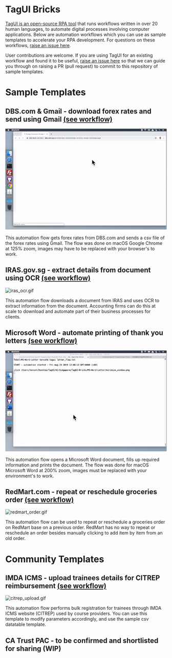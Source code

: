 # TagUI Bricks

[TagUI is an open-source RPA tool](https://github.com/kelaberetiv/TagUI) that runs workflows written in over 20 human languages, to automate digital processes involving computer applications. Below are automation workflows which you can use as sample templates to accelerate your RPA development. For questions on these workflows, [raise an issue here](https://github.com/aimakerspace/TagUI-Bricks/issues).

User contributions are welcome. If you are using TagUI for an existing workflow and found it to be useful, [raise an issue here](https://github.com/aimakerspace/TagUI-Bricks/issues) so that we can guide you through on raising a PR (pull request) to commit to this repository of sample templates.

# Sample Templates

## DBS.com & Gmail - download forex rates and send using Gmail [(see workflow)](https://github.com/aimakerspace/TagUI-Bricks/tree/master/DBS-Forex-Gmail)
  
![forex_gmail.gif](https://raw.githubusercontent.com/aimakerspace/TagUI-Bricks/master/DBS-Forex-Gmail/forex_gmail.gif)

This automation flow gets forex rates from DBS.com and sends a csv file of the forex rates using Gmail. The flow was done on macOS Google Chrome at 125% zoom, images may have to be replaced with your browser's to work.

## IRAS.gov.sg - extract details from document using OCR [(see workflow)](https://github.com/aimakerspace/TagUI-Bricks/tree/master/IRAS-Notice-OCR)
  
![iras_ocr.gif](https://raw.githubusercontent.com/aimakerspace/TagUI-Bricks/master/IRAS-Notice-OCR/iras_ocr.gif)

This automation flow downloads a document from IRAS and uses OCR to extract information from the document. Accounting firms can do this at scale to download and automate part of their business processes for clients.

## Microsoft Word - automate printing of thank you letters [(see workflow)](https://github.com/aimakerspace/TagUI-Bricks/tree/master/MS-Word-Letter)
  
![letter_flow.gif](https://raw.githubusercontent.com/aimakerspace/TagUI-Bricks/master/MS-Word-Letter/letter_flow.gif)

This automation flow opens a Microsoft Word document, fills up required information and prints the document. The flow was done for macOS Microsoft Word at 200% zoom, images must be replaced with your environment's to work.

## RedMart.com - repeat or reschedule groceries order [(see workflow)](https://github.com/aimakerspace/TagUI-Bricks/tree/master/RedMart-Order)
  
![redmart_order.gif](https://raw.githubusercontent.com/aimakerspace/TagUI-Bricks/master/RedMart-Order/redmart_order.gif)

This automation flow can be used to repeat or reschedule a groceries order on RedMart base on a previous order. RedMart has no way to repeat or reschedule an order besides manually clicking to add item by item from an old order.

# Community Templates

## IMDA ICMS - upload trainees details for CITREP reimbursement [(see workflow)](https://github.com/aimakerspace/TagUI-Bricks/tree/master/IMDA-ICMS-CITREP)

![citrep_upload.gif](https://raw.githubusercontent.com/aimakerspace/TagUI-Bricks/master/IMDA-ICMS-CITREP/citrep_upload.gif)

This automation flow performs bulk registration for trainees through IMDA ICMS website (CITREP) used by course providers. You can use this template to modify parameters accordingly, and use the sample csv datatable template.

## CA Trust PAC - to be confirmed and shortlisted for sharing (WIP)

